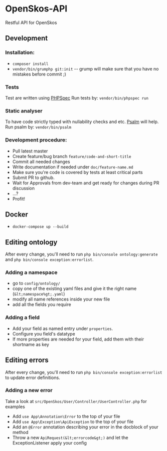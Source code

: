 # OpenSkos-API
Restful API for OpenSkos

## Development

### Installation:

* `composer install`
* `vendor/bin/grumphp git:init` -- grump will make sure that you have no mistakes before commit ;)

### Tests

Test are written using [PHPSpec](https://www.phpspec.net/en/stable/manual/introduction.html)
Run tests by: `vendor/bin/phpspec run`

### Static analyser

To have code strictly typed with nullability checks and etc. [Psalm](https://psalm.dev/) will help.
Run psalm by: `vendor/bin/psalm`

### Development procedure:
* Pull latest master
* Create feature/bug branch `feature/code-and-short-title`
* Commit all needed changes
* Write documentation if needed under `doc/feature-name.md`
* Make sure you're code is covered by tests at least critical parts
* Submit PR to github.
* Wait for Approvals from dev-team and get ready for changes during PR discussion
* ...?
* Profit!

## Docker
* `docker-compose up --build`

## Editing ontology

After every change, you'll need to run `php bin/console ontology:generate` and
`php bin/console exception:errorlist`.

### Adding a namespace

- go to `config/ontology/`
- copy one of the existing yaml files and give it the right name (`&lt;namespace%gt;.yaml`)
- modify all name references inside your new file
- add all the fields you require

### Adding a field

- Add your field as named entry under `properties`.
- Configure you field's datatype
- If more properties are needed for your field, add them with their shortname as key

## Editing errors

After every change, you'll need to run `php bin/console exception:errorlist` to update error
definitions.

### Adding a new error

Take a look at `src/OpenSkos/User/Controller/UserController.php` for examples

- Add `use App\Annotation\Error` to the top of your file
- Add `use App\Exception\ApiException` to the top of your file
- Add an `@Error` annotation describing your error in the docblock of your method
- Throw a new `ApiRequest(&lt;errorcode&gt;)` and let the ExceptionListener apply your config
